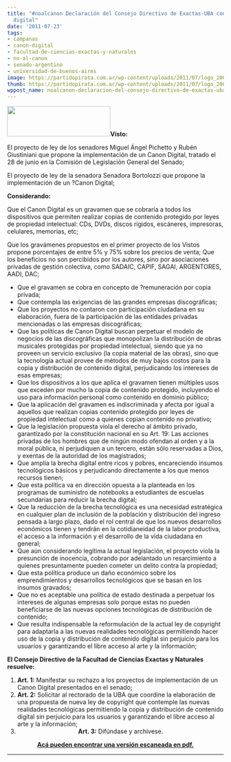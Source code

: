```yaml
---
title: "#noalcanon Declaración del Consejo Directivo de Exactas-UBA contra el canon
  digital"
date: '2011-07-23'
tags:
- campanas
- canon-digital
- facultad-de-ciencias-exactas-y-naturales
- no-al-canon
- senado-argentino
- universidad-de-buenos-aires
image: https://partidopirata.com.ar/wp-content/uploads/2011/07/logo_2009.jpg
thumb: https://partidopirata.com.ar/wp-content/uploads/2011/07/logo_2009.jpg
wppost_name: noalcanon-declaracion-del-consejo-directivo-de-exactas-uba-contra-el-canon-digital
---
```


<a href="https://partidopirata.com.ar/wp-content/uploads/2011/07/logo_2009.jpg"><img class="aligncenter size-full wp-image-1474" title="logo_2009" src="https://partidopirata.com.ar/wp-content/uploads/2011/07/logo_2009.jpg" alt="" width="240" height="70" /></a><strong>Visto:</strong>

El proyecto de ley de los senadores Miguel Ángel Pichetto y Rubén Giustiniani que propone la implementación de un Canon Digital, tratado el 28 de junio en la Comisión de Legislación General del Senado;

El proyecto de ley de la senadora Senadora Bortolozzi que propone la implementación de un ?Canon Digital;

<strong> Considerando:</strong>

Que el Canon Digital es un gravamen que se cobraría a todos los dispositivos que permiten realizar copias de contenido protegido por leyes de propiedad intelectual: CDs, DVDs, discos rígidos, escáneres, impresoras, celulares, memorias, etc;

Que los gravámenes propuestos en el primer proyecto de los Vistos propone porcentajes de entre 5% y 75% sobre los precios de venta;
Que los beneficios no son percibidos por los autores, sino por asociaciones privadas de gestión colectiva, como SADAIC, CAPIF, SAGAI, ARGENTORES, AADI, DAC;
<ul>
	<li>Que el gravamen se cobra en concepto de ?remuneración por copia privada;</li>
	<li>Que contempla las exigencias de las grandes empresas discográficas;</li>
	<li>Que los proyectos no contaron con participación ciudadana en su elaboración, fuera de la participación de las entidades privadas mencionadas o las empresas discográficas;</li>
	<li>Que las políticas de Canon Digital buscan perpetuar el modelo de negocios de las discográficas que monopolizan la distribución de obras musicales protegidas por propiedad intelectual, siendo que ya no proveen un servicio exclusivo (la copia material de las obras), sino que la tecnología actual provee de métodos de muy bajos costos para la copia y distribución de contenido digital, perjudicando los intereses de esas empresas;</li>
	<li>Que los dispositivos a los que aplica el gravamen tienen múltiples usos que exceden por mucho la copia de contenido protegido, incluyendo el uso para información personal como contenido en dominio público;</li>
	<li>Que la aplicación del gravamen es indiscriminada y afecta por igual a aquellos que realizan copias contenido protegido por leyes de propiedad intelectual como a quienes copian contenido no privativo;</li>
	<li>Que la legislación propuesta viola el derecho al ámbito privado, garantizado por la constitución nacional en su Art. 19: Las acciones privadas de los hombres que de ningún modo ofendan al orden y a la moral pública, ni perjudiquen a un tercero, están sólo reservadas a Dios, y exentas de la autoridad de los magistrados;</li>
	<li>Que amplía la brecha digital entre ricos y pobres, encareciendo insumos tecnológicos básicos y perjudicando directamente a los que menos recursos tienen;</li>
	<li>Que esta política va en dirección opuesta a la planteada en los programas de suministro de notebooks a estudiantes de escuelas secundarias para reducir la brecha digital;</li>
	<li>Que la reducción de la brecha tecnológica es una necesidad estratégica en cualquier plan de inclusión de la población y distribución del ingreso pensada a largo plazo, dado el rol central de que los nuevos desarrollos económicos tienen y tendrán en la cotidianeidad de la labor productiva, el acceso a la información y el desarrollo de la vida ciudadana en general;</li>
	<li>Que aún considerando legítima la actual legislación, el proyecto viola la presunción de inocencia, cobrando por adelantado un resarcimiento a quienes presuntamente pueden cometer un delito contra la propiedad;</li>
	<li>Que esta política produce un daño económico sobre los emprendimientos y desarrollos tecnológicos que se basan en los insumos gravados;</li>
	<li>Que no es aceptable una política de estado destinada a perpetuar los intereses de algunas empresas solo porque estas no pueden beneficiarse de las nuevas opciones tecnológicas de distribución de contenido;</li>
	<li>Que resulta indispensable la reformulación de la actual ley de copyright para adaptarla a las nuevas realidades tecnológicas permitiendo hacer uso de la copia y distribución de contenido digital sin perjuicio para los usuarios y garantizando el libre acceso al arte y la información;</li>
</ul>
<strong> El Consejo Directivo de la Facultad de Ciencias Exactas y Naturales resuelve:</strong>
<ol>
	<li><strong>Art. 1:</strong> Manifestar su rechazo a los proyectos de implementación de un Canon Digital presentados en el senado;</li>
	<li><strong>Art. 2:</strong> Solicitar al rectorado de la UBA que coordine la elaboración de una propuesta de nueva ley de copyright que contemple las nuevas realidades tecnológicas permitiendo la copia y distribución de contenido digital sin perjuicio para los usuarios y garantizando el libre acceso al arte y la información;</li>
	<li style="text-align: center;"><strong>Art. 3:</strong> Difúndase y archívese.</li>
</ol>
<p style="text-align: center;"><strong><a href="http://glugcen.dc.uba.ar/%7Epdenapo/canon-digital/resolucion-CD-ExactasUBA-canon-digital.pdf" target="_blank">Acá pueden encontrar una versión escaneada en pdf.</a></strong></p>


<hr />
